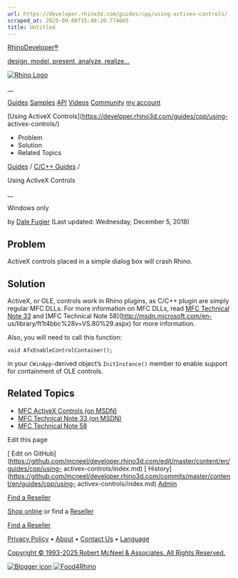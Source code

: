 ```yaml
---
url: https://developer.rhino3d.com/guides/cpp/using-activex-controls/
scraped_at: 2025-09-08T15:40:20.774665
title: Untitled
---
```


[RhinoDeveloper®](/)

[design, model, present, analyze, realize...](/)

[![Rhino Logo](https://developer.rhino3d.com/images/rhinodevlogo.png)](/)

__

[Guides](https://developer.rhino3d.com/guides)
[Samples](https://developer.rhino3d.com/samples)
[API](https://developer.rhino3d.com/api)
[Videos](https://developer.rhino3d.com/videos)
[Community](https://discourse.mcneel.com/c/rhino-developer) [my account
](https://www.rhino3d.com/my-account/ "Manage your account, licenses, and
teams")

[Using ActiveX Controls](https://developer.rhino3d.com/guides/cpp/using-
activex-controls/)

  * Problem
  * Solution
  * Related Topics

[Guides](https://developer.rhino3d.com/en/guides/) / [C/C++
Guides](https://developer.rhino3d.com/en/guides/cpp/) /

Using ActiveX Controls

__

Windows only

by [Dale Fugier](https://discourse.mcneel.com/u/dale/) (Last updated:
Wednesday, December 5, 2018)

## Problem

ActiveX controls placed in a simple dialog box will crash Rhino.

## Solution

ActiveX, or OLE, controls work in Rhino plugins, as C/C++ plugin are simply
regular MFC DLLs. For more information on MFC DLLs, read [MFC Technical Note
33](http://msdn.microsoft.com/en-us/library/hw85e4bb%28v=VS.80%29.aspx) and
[MFC Technical Note 58](http://msdn.microsoft.com/en-
us/library/ft1t4bbc%28v=VS.80%29.aspx) for more information.

Also, you will need to call this function:

    
    
    void AfxEnableControlContainer();
    

in your `CWinApp`-derived object’s `InitInstance()` member to enable support
for containment of OLE controls.

## Related Topics

  * [MFC ActiveX Controls (on MSDN)](https://msdn.microsoft.com/en-us/library/k194shk8%28v=VS.80%29.aspx)
  * [MFC Technical Note 33 (on MSDN)](http://msdn.microsoft.com/en-us/library/hw85e4bb%28v=VS.80%29.aspx)
  * [MFC Technical Note 58](http://msdn.microsoft.com/en-us/library/ft1t4bbc%28v=VS.80%29.aspx)

Edit this page

[ Edit on
GitHub](https://github.com/mcneel/developer.rhino3d.com/edit/master/content/en/guides/cpp/using-
activex-controls/index.md) [
History](https://github.com/mcneel/developer.rhino3d.com/commits/master/content/en/guides/cpp/using-
activex-controls/index.md) [ Admin](https://developer.rhino3d.com/admin)

[Find a Reseller](https://www.rhino3d.com/sales)

[Shop online](https://www.rhino3d.com/store) or find a
[Reseller](https://www.rhino3d.com/sales)

[Find a Reseller](https://www.rhino3d.com/sales)

[Privacy Policy](https://www.rhino3d.com/privacy) •
[About](https://www.rhino3d.com/mcneel/about) • [Contact
Us](https://www.rhino3d.com/mcneel/contact) • [
Language](https://www.rhino3d.com/language "Change to a different region or
language")

[Copyright © 1993-2025 Robert McNeel & Associates. All Rights
Reserved.](https://www.rhino3d.com/mcneel/about)

[](https://www.facebook.com/McNeelRhinoceros/)
[](https://twitter.com/bobmcneel) [](https://www.linkedin.com/groups/75313/)
[](https://www.youtube.com/user/RhinoGuide/videos) [](https://vimeo.com/rhino)
[![Blogger
icon](https://developer.rhino3d.com/images/blogger.svg)](http://blog.rhino3d.com/)
[![Food4Rhino](https://developer.rhino3d.com/images/f4r_icon_01.svg)](https://www.food4rhino.com)

